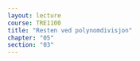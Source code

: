 ```yaml
---
layout: lecture
course: TRE1100
title: "Resten ved polynomdivisjon"
chapter: "05"
section: "03"
---
```

